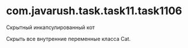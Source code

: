 # com.javarush.task.task11.task1106
Скрытный инкапсулированный кот

Скрыть все внутренние переменные класса Cat.
